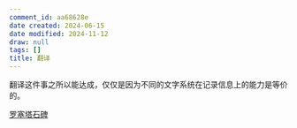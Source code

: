 ```yaml
---
comment_id: aa68628e
date created: 2024-06-15
date modified: 2024-11-12
draw: null
tags: []
title: 翻译
---
```

翻译这件事之所以能达成，仅仅是因为不同的文字系统在记录信息上的能力是等价的。

<!-- more -->

[罗塞塔石碑](2%20第二大脑/1%20宇宙概念树/形式科学、数学科学/数学/罗塞塔石碑.md)
